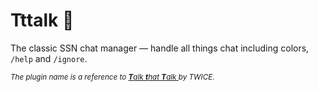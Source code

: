 # Tttalk 💬

The classic SSN chat manager — handle all things chat including colors, `/help` and `/ignore`.

<small>
  <i>
    The plugin name is a reference to
    <a href="https://youtube.com/watch?v=k6jqx9kZgPM">
      <b>T</b>alk <b>t</b>hat <b>T</b>alk
    </a>
    by TWICE.
  </i>
</small>
